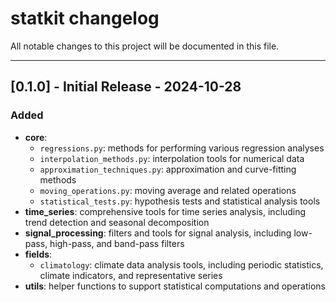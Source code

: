# statkit changelog

All notable changes to this project will be documented in this file.

---

## [0.1.0] - Initial Release - 2024-10-28

### Added
- **core**: 
  - `regressions.py`: methods for performing various regression analyses
  - `interpolation_methods.py`: interpolation tools for numerical data
  - `approximation_techniques.py`: approximation and curve-fitting methods
  - `moving_operations.py`: moving average and related operations
  - `statistical_tests.py`: hypothesis tests and statistical analysis tools
- **time_series**: comprehensive tools for time series analysis, including trend detection and seasonal decomposition
- **signal_processing**: filters and tools for signal analysis, including low-pass, high-pass, and band-pass filters
- **fields**:
  - `climatology`: climate data analysis tools, including periodic statistics, climate indicators, and representative series
- **utils**: helper functions to support statistical computations and operations
